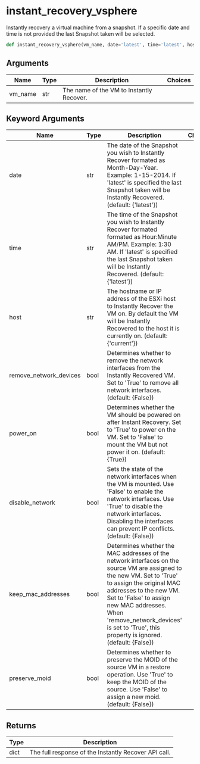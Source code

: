 # instant_recovery_vsphere

Instantly recovery a virtual machine from a snapshot. If a specific date and time is not provided the last Snapshot taken will be selected.
```py
def instant_recovery_vsphere(vm_name, date='latest', time='latest', host='current', remove_network_devices=False, power_on=True, disable_network=False, keep_mac_addresses=False, preserve_moid=False)
```

## Arguments
| Name        | Type | Description                                                                 | Choices |
|-------------|------|-----------------------------------------------------------------------------|---------|
| vm_name  | str  | The name of the VM to Instantly Recover. |         |
## Keyword Arguments
| Name        | Type | Description                                                                 | Choices | Default |
|-------------|------|-----------------------------------------------------------------------------|---------|---------|
| date  | str  | The date of the Snapshot you wish to Instantly Recover formated as Month-Day-Year. Example: 1-15-2014. If 'latest' is specified the last Snapshot taken will be Instantly Recovered. (default: {'latest'}) |         |    'latest'     |
| time  | str  | The time of the Snapshot you wish to Instantly Recover formated formated as Hour:Minute AM/PM. Example: 1:30 AM. If 'latest' is specified the last Snapshot taken will be Instantly Recovered. (default: {'latest'}) |         |    'latest'     |
| host  | str  | The hostname or IP address of the ESXi host to Instantly Recover the VM on. By default the VM will be Instantly Recovered to the host it is currently on. (default: {'current'}) |         |    'current'     |
| remove_network_devices  | bool  | Determines whether to remove the network interfaces from the Instantly Recovered VM. Set to 'True' to remove all network interfaces. (default: {False}) |         |    False     |
| power_on  | bool  | Determines whether the VM should be powered on after Instant Recovery. Set to 'True' to power on the VM. Set to 'False' to mount the VM but not power it on. (default: {True}) |         |    True     |
| disable_network  | bool  | Sets the state of the network interfaces when the VM is mounted. Use 'False' to enable the network interfaces. Use 'True' to disable the network interfaces. Disabling the interfaces can prevent IP conflicts. (default: {False}) |         |    False     |
| keep_mac_addresses  | bool  | Determines whether the MAC addresses of the network interfaces on the source VM are assigned to the new VM. Set to 'True' to assign the original MAC addresses to the new VM. Set to 'False' to assign new MAC addresses. When 'remove_network_devices' is set to 'True', this property is ignored. (default: {False}) |         |    False     |
| preserve_moid  | bool  | Determines whether to preserve the MOID of the source VM in a restore operation. Use 'True' to keep the MOID of the source. Use 'False' to assign a new moid. (default: {False}) |         |    False     |

## Returns
| Type | Description                                                                                   |
|------|-----------------------------------------------------------------------------------------------|
| dict  | The full response of the Instantly Recover API call. |
